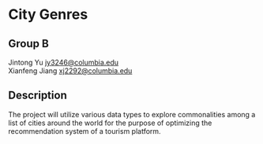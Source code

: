 # City Genres  
## Group B  
Jintong Yu jy3246@columbia.edu  
Xianfeng Jiang xj2292@columbia.edu  
## Description  
The project will utilize various data types to explore commonalities among a list of cities around the world for the purpose of optimizing the recommendation system of a tourism platform.
